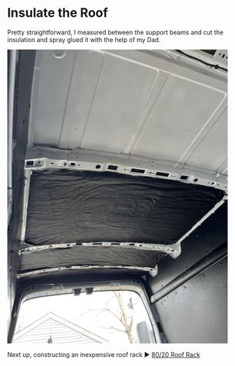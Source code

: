 # Insulate the Roof

Pretty straightforward, I measured between the support beams and cut the insulation and spray glued it with the help of my Dad.

![roof insulation](assets/roof-insulation.JPG)

Next up, constructing an inexpensive roof rack :arrow_forward: [80/20 Roof Rack](8020-roof-rack.md)